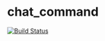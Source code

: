 # chat_command
[![Build Status](https://travis-ci.org/morimolymoly/chat_command.svg?branch=master)](https://travis-ci.org/morimolymoly/chat_command)
